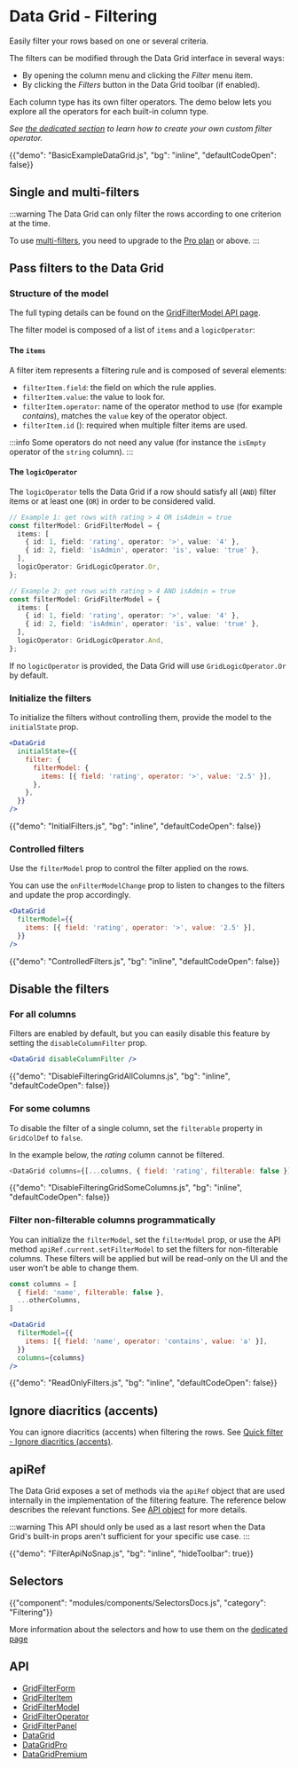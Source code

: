 # Data Grid - Filtering

<p class="description">Easily filter your rows based on one or several criteria.</p>

The filters can be modified through the Data Grid interface in several ways:

- By opening the column menu and clicking the _Filter_ menu item.
- By clicking the _Filters_ button in the Data Grid toolbar (if enabled).

Each column type has its own filter operators.
The demo below lets you explore all the operators for each built-in column type.

_See [the dedicated section](/x/react-data-grid/filtering/customization/) to learn how to create your own custom filter operator._

{{"demo": "BasicExampleDataGrid.js", "bg": "inline", "defaultCodeOpen": false}}

## Single and multi-filters

:::warning
The Data Grid can only filter the rows according to one criterion at the time.

To use [multi-filters](/x/react-data-grid/filtering/multi-filters/), you need to upgrade to the [Pro plan](/x/introduction/licensing/#pro-plan) or above.
:::

## Pass filters to the Data Grid

### Structure of the model

The full typing details can be found on the [GridFilterModel API page](/x/api/data-grid/grid-filter-model/).

The filter model is composed of a list of `items` and a `logicOperator`:

#### The `items`

A filter item represents a filtering rule and is composed of several elements:

- `filterItem.field`: the field on which the rule applies.
- `filterItem.value`: the value to look for.
- `filterItem.operator`: name of the operator method to use (for example _contains_), matches the `value` key of the operator object.
- `filterItem.id` ([<span class="plan-pro"></span>](/x/introduction/licensing/#pro-plan 'Pro plan')): required when multiple filter items are used.

:::info
Some operators do not need any value (for instance the `isEmpty` operator of the `string` column).
:::

#### The `logicOperator` [<span class="plan-pro"></span>](/x/introduction/licensing/#pro-plan 'Pro plan')

The `logicOperator` tells the Data Grid if a row should satisfy all (`AND`) filter items or at least one (`OR`) in order to be considered valid.

```ts
// Example 1: get rows with rating > 4 OR isAdmin = true
const filterModel: GridFilterModel = {
  items: [
    { id: 1, field: 'rating', operator: '>', value: '4' },
    { id: 2, field: 'isAdmin', operator: 'is', value: 'true' },
  ],
  logicOperator: GridLogicOperator.Or,
};

// Example 2: get rows with rating > 4 AND isAdmin = true
const filterModel: GridFilterModel = {
  items: [
    { id: 1, field: 'rating', operator: '>', value: '4' },
    { id: 2, field: 'isAdmin', operator: 'is', value: 'true' },
  ],
  logicOperator: GridLogicOperator.And,
};
```

If no `logicOperator` is provided, the Data Grid will use `GridLogicOperator.Or` by default.

### Initialize the filters

To initialize the filters without controlling them, provide the model to the `initialState` prop.

```jsx
<DataGrid
  initialState={{
    filter: {
      filterModel: {
        items: [{ field: 'rating', operator: '>', value: '2.5' }],
      },
    },
  }}
/>
```

{{"demo": "InitialFilters.js", "bg": "inline", "defaultCodeOpen": false}}

### Controlled filters

Use the `filterModel` prop to control the filter applied on the rows.

You can use the `onFilterModelChange` prop to listen to changes to the filters and update the prop accordingly.

```jsx
<DataGrid
  filterModel={{
    items: [{ field: 'rating', operator: '>', value: '2.5' }],
  }}
/>
```

{{"demo": "ControlledFilters.js", "bg": "inline", "defaultCodeOpen": false}}

## Disable the filters

### For all columns

Filters are enabled by default, but you can easily disable this feature by setting the `disableColumnFilter` prop.

```jsx
<DataGrid disableColumnFilter />
```

{{"demo": "DisableFilteringGridAllColumns.js", "bg": "inline", "defaultCodeOpen": false}}

### For some columns

To disable the filter of a single column, set the `filterable` property in `GridColDef` to `false`.

In the example below, the _rating_ column cannot be filtered.

```js
<DataGrid columns={[...columns, { field: 'rating', filterable: false }]} />
```

{{"demo": "DisableFilteringGridSomeColumns.js", "bg": "inline", "defaultCodeOpen": false}}

### Filter non-filterable columns programmatically

You can initialize the `filterModel`, set the `filterModel` prop, or use the API method `apiRef.current.setFilterModel` to set the filters for non-filterable columns. These filters will be applied but will be read-only on the UI and the user won't be able to change them.

```jsx
const columns = [
  { field: 'name', filterable: false },
  ...otherColumns,
]

<DataGrid
  filterModel={{
    items: [{ field: 'name', operator: 'contains', value: 'a' }],
  }}
  columns={columns}
/>
```

{{"demo": "ReadOnlyFilters.js", "bg": "inline", "defaultCodeOpen": false}}

## Ignore diacritics (accents)

You can ignore diacritics (accents) when filtering the rows. See [Quick filter - Ignore diacritics (accents)](/x/react-data-grid/filtering/quick-filter/#ignore-diacritics-accents).

## apiRef

The Data Grid exposes a set of methods via the `apiRef` object that are used internally in the implementation of the filtering feature.
The reference below describes the relevant functions.
See [API object](/x/react-data-grid/api-object/) for more details.

:::warning
This API should only be used as a last resort when the Data Grid's built-in props aren't sufficient for your specific use case.
:::

{{"demo": "FilterApiNoSnap.js", "bg": "inline", "hideToolbar": true}}

## Selectors

{{"component": "modules/components/SelectorsDocs.js", "category": "Filtering"}}

More information about the selectors and how to use them on the [dedicated page](/x/react-data-grid/state/#access-the-state)

## API

- [GridFilterForm](/x/api/data-grid/grid-filter-form/)
- [GridFilterItem](/x/api/data-grid/grid-filter-item/)
- [GridFilterModel](/x/api/data-grid/grid-filter-model/)
- [GridFilterOperator](/x/api/data-grid/grid-filter-operator/)
- [GridFilterPanel](/x/api/data-grid/grid-filter-panel/)
- [DataGrid](/x/api/data-grid/data-grid/)
- [DataGridPro](/x/api/data-grid/data-grid-pro/)
- [DataGridPremium](/x/api/data-grid/data-grid-premium/)
